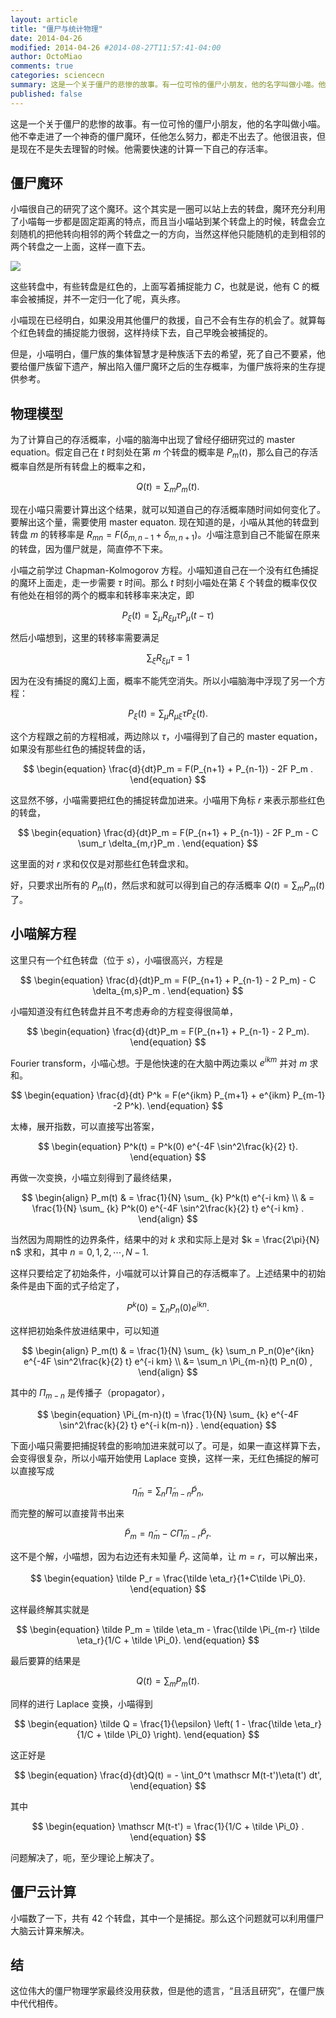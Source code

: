 ```yaml
---
layout: article
title: "僵尸与统计物理"
date: 2014-04-26
modified: 2014-04-26 #2014-08-27T11:57:41-04:00
author: OctoMiao
comments: true
categories: sciencecn
summary: 这是一个关于僵尸的悲惨的故事。有一位可怜的僵尸小朋友，他的名字叫做小喵。他不幸走进了一个神奇的僵尸魔环，任他怎么努力，都走不出去了。他很沮丧，但是现在不是失去理智的时候。他需要快速的计算一下自己的存活率。
published: false
---
```




这是一个关于僵尸的悲惨的故事。有一位可怜的僵尸小朋友，他的名字叫做小喵。他不幸走进了一个神奇的僵尸魔环，任他怎么努力，都走不出去了。他很沮丧，但是现在不是失去理智的时候。他需要快速的计算一下自己的存活率。

[](http://fc02.deviantart.net/fs47/f/2009/210/4/2/Zommy___the_cute_little_zombie_by_MissBloodyEyes.png)



## 僵尸魔环

小喵很自己的研究了这个魔环。这个其实是一圈可以站上去的转盘，魔环充分利用了小喵每一步都是固定距离的特点，而且当小喵站到某个转盘上的时候，转盘会立刻随机的把他转向相邻的两个转盘之一的方向，当然这样他只能随机的走到相邻的两个转盘之一上面，这样一直下去。

![](https://raw.githubusercontent.com/emptymalei/pandemicControl/master/zombies/resources/zombieCapture1D2.png)


这些转盘中，有些转盘是红色的，上面写着捕捉能力 $C$，也就是说，他有 C 的概率会被捕捉，并不一定归一化了呢，真头疼。

小喵现在已经明白，如果没用其他僵尸的救援，自己不会有生存的机会了。就算每个红色转盘的捕捉能力很弱，这样持续下去，自己早晚会被捕捉的。

但是，小喵明白，僵尸族的集体智慧才是种族活下去的希望，死了自己不要紧，他要给僵尸族留下遗产，解出陷入僵尸魔环之后的生存概率，为僵尸族将来的生存提供参考。




## 物理模型

为了计算自己的存活概率，小喵的脑海中出现了曾经仔细研究过的 master equation。假定自己在 $t$ 时刻处在第 $m$ 个转盘的概率是 $P_m(t)$，那么自己的存活概率自然是所有转盘上的概率之和，

$$
\begin{equation}
Q(t) = \sum_m P_m(t) .
\end{equation}
$$

现在小喵只需要计算出这个结果，就可以知道自己的存活概率随时间如何变化了。要解出这个量，需要使用 master equaton. 现在知道的是，小喵从其他的转盘到转盘 $m$ 的转移率是 $R_{mn} = F(\delta_{m,n-1} + \delta_{m,n+1})$。小喵注意到自己不能留在原来的转盘，因为僵尸就是，简直停不下来。

小喵之前学过 Chapman-Kolmogorov 方程。小喵知道自己在一个没有红色捕捉的魔环上面走，走一步需要 $\tau$ 时间。那么 $t$ 时刻小喵处在第 $\xi$ 个转盘的概率仅仅有他处在相邻的两个的概率和转移率来决定，即

$$
\begin{equation}
P_\xi(t) = \sum_\mu R_{\xi\mu} \tau P_\mu(t-\tau)
\end{equation}
$$

然后小喵想到，这里的转移率需要满足

$$
\begin{equation}
\sum_{\xi} R_{\xi\mu}\tau = 1
\end{equation}
$$

因为在没有捕捉的魔幻上面，概率不能凭空消失。所以小喵脑海中浮现了另一个方程：

$$
\begin{equation}
P_{\xi}(t) = \sum_{\mu} R_{\mu\xi}\tau P_{\xi} (t) .
\end{equation}
$$

这个方程跟之前的方程相减，两边除以 $\tau$，小喵得到了自己的 master equation，如果没有那些红色的捕捉转盘的话，

$$
\begin{equation}
\frac{d}{dt}P_m = F(P_{n+1} + P_{n-1}) - 2F P_m .
\end{equation}
$$

这显然不够，小喵需要把红色的捕捉转盘加进来。小喵用下角标 $r$ 来表示那些红色的转盘，

$$
\begin{equation}
\frac{d}{dt}P_m = F(P_{n+1} + P_{n-1}) - 2F P_m  - C \sum_r \delta_{m,r}P_m .
\end{equation}
$$

这里面的对 $r$ 求和仅仅是对那些红色转盘求和。



好，只要求出所有的 $P_m(t)$，然后求和就可以得到自己的存活概率 $Q(t)= \sum_mP_m(t)$了。



## 小喵解方程

这里只有一个红色转盘（位于 $s$），小喵很高兴，方程是

$$
\begin{equation}
\frac{d}{dt}P_m = F(P_{n+1} + P_{n-1} - 2 P_m)  - C  \delta_{m,s}P_m  .
\end{equation}
$$

小喵知道没有红色转盘并且不考虑寿命的方程变得很简单，

$$
\begin{equation}
\frac{d}{dt}P_m = F(P_{n+1} + P_{n-1} - 2 P_m).
\end{equation}
$$

Fourier transform，小喵心想。于是他快速的在大脑中两边乘以 $e^{ikm}$ 并对 $m$ 求和。

$$
\begin{equation}
\frac{d}{dt} P^k  = F(e^{ikm} P_{m+1} + e^{ikm} P_{m-1} -2 P^k).
\end{equation}
$$

太棒，展开指数，可以直接写出答案，

$$
\begin{equation}
P^k(t) = P^k(0) e^{-4F \sin^2\frac{k}{2} t}.
\end{equation}
$$

再做一次变换，小喵立刻得到了最终结果，

$$
\begin{align}
P_m(t)  & = \frac{1}{N} \sum_ {k} P^k(t) e^{-i km} \\
& = \frac{1}{N} \sum_ {k} P^k(0) e^{-4F \sin^2\frac{k}{2} t}  e^{-i km} .
\end{align}
$$

当然因为周期性的边界条件，结果中的对 $k$ 求和实际上是对 $k = \frac{2\pi}{N} n$ 求和，其中 $n=0,1,2, \cdots, N-1$.

这样只要给定了初始条件，小喵就可以计算自己的存活概率了。上述结果中的初始条件是由下面的式子给定了，

$$
\begin{equation}
P^k(0) = \sum_n P_n(0)e^{ikn}.
\end{equation}
$$

这样把初始条件放进结果中，可以知道

$$
\begin{align}
P_m(t)  & = \frac{1}{N} \sum_ {k}  \sum_n P_n(0)e^{ikn} e^{-4F \sin^2\frac{k}{2} t}  e^{-i km}  \\
&= \sum_n \Pi_{m-n}(t) P_n(0) ,
\end{align}
$$

其中的 $\Pi_{m-n}$ 是传播子（propagator），

$$
\begin{equation}
\Pi_{m-n}(t)  = \frac{1}{N} \sum_ {k}   e^{-4F \sin^2\frac{k}{2} t}  e^{-i k(m-n)} .
\end{equation}
$$


下面小喵只需要把捕捉转盘的影响加进来就可以了。可是，如果一直这样算下去，会变得很复杂，所以小喵开始使用 Laplace 变换，这样一来，无红色捕捉的解可以直接写成

$$
\begin{equation}
\tilde \eta_m = \sum_{n} \tilde \Pi_{m-n} \tilde P_n,
\end{equation}
$$

而完整的解可以直接背书出来

$$
\begin{equation}
\tilde P_m = \tilde \eta_m - C \tilde \Pi_{m-r} \tilde P_r .
\end{equation}
$$

这不是个解，小喵想，因为右边还有未知量 $\tilde P_r$. 这简单，让 $m=r$，可以解出来，

$$
\begin{equation}
\tilde P_r = \frac{\tilde \eta_r}{1+C\tilde \Pi_0}.
\end{equation}
$$

这样最终解其实就是

$$
\begin{equation}
\tilde P_m = \tilde \eta_m - \frac{\tilde \Pi_{m-r} \tilde \eta_r}{1/C + \tilde \Pi_0}.
\end{equation}
$$

最后要算的结果是

$$
\begin{equation}
Q(t) = \sum_m P_m(t).
\end{equation}
$$

同样的进行 Laplace 变换，小喵得到

$$
\begin{equation}
\tilde Q = \frac{1}{\epsilon} \left( 1 - \frac{\tilde \eta_r}{1/C + \tilde \Pi_0} \right).
\end{equation}
$$

这正好是

$$
\begin{equation}
\frac{d}{dt}Q(t) = - \int_0^t \mathscr M(t-t')\eta(t') dt',
\end{equation}
$$

其中

$$
\begin{equation}
\mathscr M(t-t') = \frac{1}{1/C + \tilde \Pi_0} .
\end{equation}
$$

问题解决了，呃，至少理论上解决了。


## 僵尸云计算


小喵数了一下，共有 42 个转盘，其中一个是捕捉。那么这个问题就可以利用僵尸大脑云计算来解决。








## 结

这位伟大的僵尸物理学家最终没用获救，但是他的遗言，“且活且研究”，在僵尸族中代代相传。
